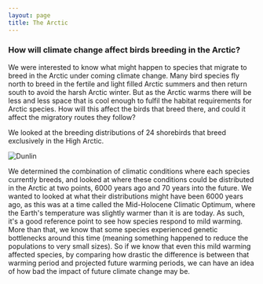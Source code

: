 ```yaml
---
layout: page
title: The Arctic
---
```

### How will climate change affect birds breeding in the Arctic?

We were interested to know what might happen to species that migrate to breed in the Arctic under coming climate change. Many bird species fly north to breed in the fertile and light filled Arctic summers and then return south to avoid the harsh Arctic winter. But as the Arctic warms there will be less and less space that is cool enough to fulfil the habitat requirements for Arctic species. How will this affect the birds that breed there, and could it affect the migratory routes they follow?

We looked at the breeding distributions of 24 shorebirds that breed exclusively in the High Arctic.

![Dunlin](https://upload.wikimedia.org/wikipedia/commons/6/62/Calidris-alpina-001_edit.jpg "Mdf, edited by Fir0002 [CC BY-SA 3.0 (http://creativecommons.org/licenses/by-sa/3.0/)]")

We determined the combination of climatic conditions where each species currently breeds, and looked at where these conditions could be distributed in the Arctic at two points, 6000 years ago and 70 years into the future. We wanted to looked at what their distributions might have been 6000 years ago, as this was at a time called the Mid-Holocene Climatic Optimum, where the Earth's temperature was slightly warmer than it is are today. As such, it's a good reference point to see how species respond to mild warming. More than that, we know that some species experienced genetic bottlenecks around this time (meaning something happened to reduce the populations to very small sizes). So if we know that even this mild warming affected species, by comparing how drastic the difference is between that warming period and projected future warming periods, we can have an idea of how bad the impact of future climate change may be.





